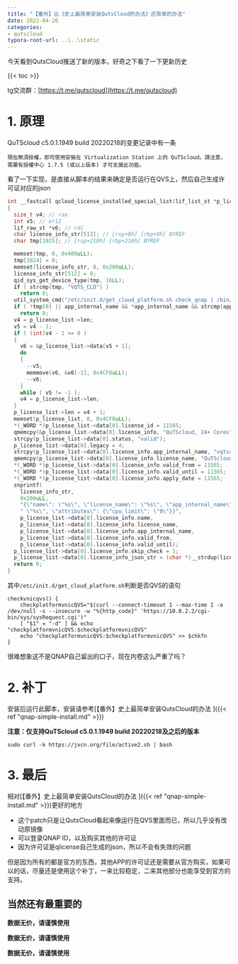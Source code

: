 ```yaml
---
title: "【番外】比《史上最简单安装QutsCloud的办法》还简单的办法"
date: 2022-04-26
categories:
- qutscloud
typora-root-url: ..\..\static
---
```




今天看到QutsCloud推送了新的版本，好奇之下看了一下更新历史

<!--more-->



{{< toc >}}



tg交流群：[https://t.me/qutscloud](https://t.me/qutscloud)

# 1. 原理

QuTScloud c5.0.1.1949 build 20220218的变更记录中有一条

`現在無須授權，即可使用安裝在 Virtualization Station 上的 QuTScloud。請注意，需要有授權中心 1.7.5 (或以上版本) 才可支援此功能。`

看了一下实现，是直接从脚本的结果来确定是否运行在QVS上，然后自己生成许可证对应的json

```C
int __fastcall qcloud_license_installed_special_list(lif_list_st *p_license_list, const char *app_internal_name)
{
  size_t v4; // rax
  int v5; // er12
  lif_raw_st *v6; // rdi
  char license_info_str[513]; // [rsp+0h] [rbp+0h] BYREF
  char tmp[1025]; // [rsp+210h] [rbp+210h] BYREF

  memset(tmp, 0, 0x400uLL);
  tmp[1024] = 0;
  memset(license_info_str, 0, 0x200uLL);
  license_info_str[512] = 0;
  qid_sys_get_device_type(tmp, 16LL);
  if ( strcmp(tmp, "VQTS_CLD") )
    return 0;
  util_system_cmd("/etc/init.d/get_cloud_platform.sh check_qnap | /bin/grep -E 'QCS|QVS'  2>/dev/null", tmp, 1024LL);
  if ( !tmp[0] || app_internal_name && *app_internal_name && strcmp(app_internal_name, "vqtscloud") )
    return 0;
  v4 = p_license_list->len;
  v5 = v4 - 1;
  if ( (int)v4 - 1 >= 0 )
  {
    v6 = &p_license_list->data[v5 + 1];
    do
    {
      --v5;
      memmove(v6, &v6[-1], 0x4CF8uLL);
      --v6;
    }
    while ( v5 != -1 );
    v4 = p_license_list->len;
  }
  p_license_list->len = v4 + 1;
  memset(p_license_list, 0, 0x4CF8uLL);
  *(_WORD *)p_license_list->data[0].license_id = 11565;
  qmemcpy(&p_license_list->data[0].license_info, "QuTScloud, 24+ Cores", 20);
  strcpy(p_license_list->data[0].status, "valid");
  p_license_list->data[0].legacy = 4;
  strcpy(p_license_list->data[0].license_info.app_internal_name, "vqtscloud");
  qmemcpy(p_license_list->data[0].license_info.license_name, "QuTScloud, 24+ Cores", 20);
  *(_WORD *)p_license_list->data[0].license_info.valid_from = 11565;
  *(_WORD *)p_license_list->data[0].license_info.valid_until = 11565;
  *(_WORD *)p_license_list->data[0].license_info.apply_date = 11565;
  snprintf(
    license_info_str,
    0x200uLL,
    "{\"name\": \"%s\", \"license_name\": \"%s\", \"app_internal_name\": \"%s\", \"valid_from\": \"%s\", \"valid_until\":"
    " \"%s\", \"attributes\": {\"cpu_limit\": \"0\"}}",
    p_license_list->data[0].license_info.name,
    p_license_list->data[0].license_info.license_name,
    p_license_list->data[0].license_info.app_internal_name,
    p_license_list->data[0].license_info.valid_from,
    p_license_list->data[0].license_info.valid_until);
  p_license_list->data[0].license_info.skip_check = 1;
  p_license_list->data[0].license_info_json_str = (char *)__strdup(license_info_str);
  return 0;
}
```



其中`/etc/init.d/get_cloud_platform.sh`判断是否QVS的语句

```shell
checkvnicqvs() {
    checkplatformvnicQVS="$(curl --connect-timeout 1 --max-time 1 -o /dev/null -s --insecure -w "%{http_code}" 'https://10.0.2.2/cgi-bin/sys/sysRequest.cgi')"
    [ "$1" = "-d" ] && echo "checkplatformvnicQVS:$checkplatformvnicQVS"
    echo "checkplatformvnicQVS:$checkplatformvnicQVS" >> $chkfn
}

```

很难想象这不是QNAP自己留出的口子，现在内卷这么严重了吗？



# 2. 补丁

安装后运行此脚本，安装请参考[【番外】史上最简单安装QutsCloud的办法 ]({{< ref "qnap-simple-install.md" >}})

**注意：仅支持QuTScloud c5.0.1.1949 build 20220218及之后的版本**

```
sudo curl -k https://jxcn.org/file/active2.sh | bash
```



# 3. 最后



相对[【番外】史上最简单安装QutsCloud的办法 ]({{< ref "qnap-simple-install.md" >}})更好的地方

- 这个patch只是让QutsCloud看起来像运行在QVS里面而已，所以几乎没有改动原镜像
- 可以登录QNAP ID，以及购买其他的许可证
- 因为许可证是qlicense自己生成的json，所以不会有失效的问题



但是因为所有的都是官方的东西，其他APP的许可证还是需要从官方购买，如果可以的话，尽量还是使用这个补丁，一来比较稳定，二来其他部分也能享受到官方的支持。



## 当然还有最重要的

**数据无价，请谨慎使用**

**数据无价，请谨慎使用**

**数据无价，请谨慎使用**